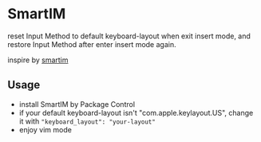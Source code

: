 # SmartIM

reset Input Method to default keyboard-layout when exit insert mode, and restore Input Method after enter insert mode again.

inspire by [smartim](https://github.com/ybian/smartim)

## Usage

- install SmartIM by Package Control
- if your default keyboard-layout isn't "com.apple.keylayout.US", change it with `"keyboard_layout": "your-layout"`
- enjoy vim mode

